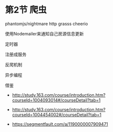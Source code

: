 # 第2节 爬虫
phantomjs/nightmare
http
grasss
cheerio



使用Nodemailer来通知自己房源信息更新

定时器

注册成服务

反爬机制

异步编程

借鉴

* http://study.163.com/course/introduction.htm?courseId=1004093014#/courseDetail?tab=1

* http://study.163.com/course/introduction.htm?courseId=1004454002#/courseDetail?tab=1

* https://segmentfault.com/a/1190000007909471
